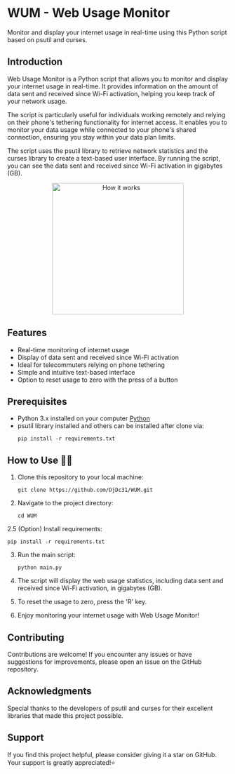 # WUM - Web Usage Monitor

Monitor and display your internet usage in real-time using this Python script based on psutil and curses.

## Introduction

Web Usage Monitor is a Python script that allows you to monitor and display your internet usage in real-time. It provides information on the amount of data sent and received since Wi-Fi activation, helping you keep track of your network usage.

The script is particularly useful for individuals working remotely and relying on their phone's tethering functionality for internet access. It enables you to monitor your data usage while connected to your phone's shared connection, ensuring you stay within your data plan limits.

The script uses the psutil library to retrieve network statistics and the curses library to create a text-based user interface. By running the script, you can see the data sent and received since Wi-Fi activation in gigabytes (GB).

<center> <img src="https://i.ibb.co/XLCKyJV/Capture-d-cran-2023-06-07-22-09-46.png" alt="How it works" width="300px"/> </center>

## Features

- Real-time monitoring of internet usage
- Display of data sent and received since Wi-Fi activation
- Ideal for telecommuters relying on phone tethering
- Simple and intuitive text-based interface
- Option to reset usage to zero with the press of a button

## Prerequisites
- Python 3.x installed on your computer [Python](https://www.python.org/downloads/)
- psutil library installed and others can be installed after clone via:
   ```shell
   pip install -r requirements.txt
   ```

## How to Use 🧑‍💻

1. Clone this repository to your local machine:
   ```shell
   git clone https://github.com/DjDc31/WUM.git
   ```

2. Navigate to the project directory:
   ```shell
   cd WUM
   ```
2.5 (Option) Install requirements:
   ```shell
   pip install -r requirements.txt
   ```

3. Run the main script:
   ```shell
   python main.py
   ```

4. The script will display the web usage statistics, including data sent and received since Wi-Fi activation, in gigabytes (GB).

5. To reset the usage to zero, press the 'R' key.

6. Enjoy monitoring your internet usage with Web Usage Monitor!


## Contributing

Contributions are welcome! If you encounter any issues or have suggestions for improvements, please open an issue on the GitHub repository.

## Acknowledgments

Special thanks to the developers of psutil and curses for their excellent libraries that made this project possible.

## Support

If you find this project helpful, please consider giving it a star on GitHub. Your support is greatly appreciated!⭐️

